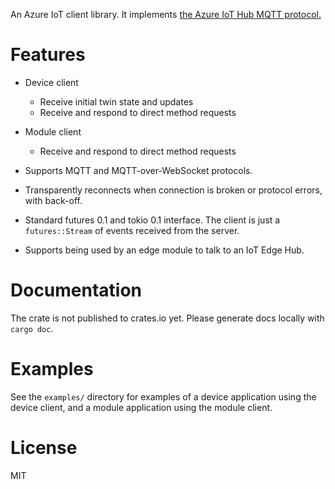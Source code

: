 An Azure IoT client library. It implements [the Azure IoT Hub MQTT protocol.](https://docs.microsoft.com/en-us/azure/iot-hub/iot-hub-mqtt-support)


# Features

- Device client
	- Receive initial twin state and updates
	- Receive and respond to direct method requests

- Module client
	- Receive and respond to direct method requests

- Supports MQTT and MQTT-over-WebSocket protocols.

- Transparently reconnects when connection is broken or protocol errors, with back-off.

- Standard futures 0.1 and tokio 0.1 interface. The client is just a `futures::Stream` of events received from the server.

- Supports being used by an edge module to talk to an IoT Edge Hub.


# Documentation

The crate is not published to crates.io yet. Please generate docs locally with `cargo doc`.


# Examples

See the `examples/` directory for examples of a device application using the device client, and a module application using the module client.


# License

MIT
